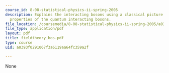 ```yaml
---
course_id: 8-08-statistical-physics-ii-spring-2005
description: Explains the interacting bosons using a classical picture and low energy
  properties of the quantum interacting bosons.
file_location: /coursemedia/8-08-statistical-physics-ii-spring-2005/a0393f0291067f3a6119aa64fc359a2f_fieldtheory_bos.pdf
file_type: application/pdf
layout: pdf
title: fieldtheory_bos.pdf
type: course
uid: a0393f0291067f3a6119aa64fc359a2f

---
```

None